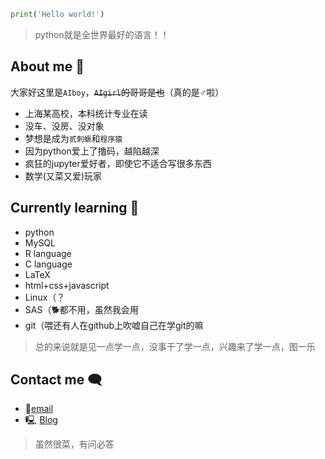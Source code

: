 ```python
print('Hello world!')
```
> python就是全世界最好的语言！！

## About me 👋
大家好这里是`AIboy`，~~`AIgirl`的哥哥是也~~（真的是♂啦）
- 上海某高校，本科统计专业在读
- 没车、没房、没对象
- 梦想是成为`贰刺螈`和`程序猿`
- 因为python爱上了撸码，越陷越深
- 疯狂的jupyter爱好者，即使它不适合写很多东西
- 数学(又菜又爱)玩家

## Currently learning 🐌
- python
- MySQL
- R language
- C language
- LaTeX
- html+css+javascript
- Linux（？
- SAS（🐕都不用，虽然我会用
- git（喂还有人在github上吹嘘自己在学git的嘛

> 总的来说就是见一点学一点，没事干了学一点，兴趣来了学一点，图一乐

## Contact me 🗨 

- 🐧[email](2207854887@qq.com)
- 🖳  [Blog](https://blog.csdn.net/qq_47723068)
> 虽然很菜，有问必答
